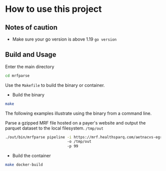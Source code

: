 # How to use this project
## Notes of caution
- Make sure your go version is above 1.19  `go version`

##   Build and Usage
Enter the main directory 
```bash
cd mrfparse
```

Use the `Makefile` to build the binary or container. 

- Build the binary
```bash
make 
```
The following examples illustrate using the binary from a command line. 

Parse a gzipped MRF file hosted on a payer's website and output the parquet dataset to the local filesystem. `/tmp/out`
```bash
./out/bin/mrfparse pipeline -i https://mrf.healthsparq.com/aetnacvs-egress.nophi.kyruushsq.com/prd/mrf/AETNACVS_I/AFEHBPFI/2024-01-05/inNetworkRates/2024-01-05_8e0af629-6cc4-4e56-a55e-11f5cb66e752_Aetna-Life-Insurance-Company.json.gz
                            -o /tmp/out 
                            -p 99
```

- Build the container
```bash
make docker-build
```









